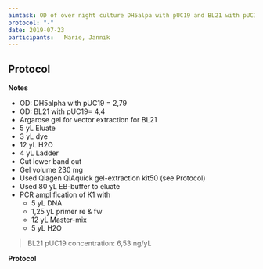 ```yaml
---
aimtask: OD of over night culture DH5alpa with pUC19 and BL21 with pUC19  
protocol: "-"
date: 2019-07-23  
participants:   Marie, Jannik  
---  
```


## Protocol 
**Notes**

-   OD: DH5alpha with pUC19 = 2,79
-   OD: BL21 with pUC19= 4,4
-   Argarose gel for vector extraction for BL21
-   5 yL Eluate
-   3 yL dye
-   12 yL H2O
-   4 yL Ladder
-   Cut lower band out
-   Gel volume 230 mg
-   Used Qiagen QiAquick gel-extraction kit50 (see Protocol)
-   Used 80 yL EB-buffer to eluate
-   PCR amplification of K1 with
    -   5 yL DNA
    -   1,25 yL primer re & fw
    -   12 yL Master-mix
    -   5 yL H2O

  

>BL21 pUC19 concentration: 6,53 ng/yL

**Protocol**

![<Beschreibung>](/labjournal-entries/images/45CC5796-285C-4552-9229-78437520F6DF.jpeg>)
